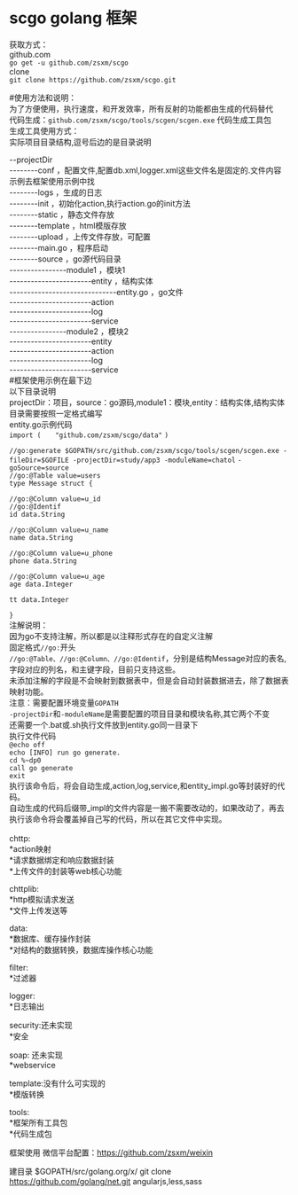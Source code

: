 # scgo golang 框架

获取方式：<br/>
github.com<br/>
`go get -u github.com/zsxm/scgo`<br/>
clone<br/>
`git clone https://github.com/zsxm/scgo.git`<br/>

#使用方法和说明：<br/>
为了方便使用，执行速度，和开发效率，所有反射的功能都由生成的代码替代<br/>
代码生成：`github.com/zsxm/scgo/tools/scgen/scgen.exe` 代码生成工具包<br/>
生成工具使用方式：<br/>
实际项目目录结构,逗号后边的是目录说明<br/>

\--projectDir<br/>
\--------conf ，配置文件,配置db.xml,logger.xml这些文件名是固定的.文件内容示例去框架使用示例中找<br/>
\--------logs ，生成的日志<br/>
\--------init ，初始化action,执行action.go的init方法<br/>
\--------static ，静态文件存放<br/>
\--------template ，html模版存放<br/>
\--------upload ，上传文件存放，可配置<br/>
\--------main.go ，程序启动<br/>
\--------source ，go源代码目录<br/>
\----------------module1 ，模块1<br/>
\-----------------------entity ，结构实体<br/>
\------------------------------entity.go ，go文件<br/>
\-----------------------action<br/>
\-----------------------log<br/>
\-----------------------service<br/>
\----------------module2 ，模块2<br/>
\-----------------------entity<br/>
\-----------------------action<br/>
\-----------------------log<br/>
\-----------------------service<br/>
#框架使用示例在最下边<br/>
以下目录说明<br/>
projectDir：项目，source：go源码,module1：模块,entity：结构实体,结构实体目录需要按照一定格式编写<br/>
entity.go示例代码<br/>
`import (`
`	"github.com/zsxm/scgo/data"`
`)`

`//go:generate $GOPATH/src/github.com/zsxm/scgo/tools/scgen/scgen.exe -fileDir=$GOFILE -projectDir=study/app3 -moduleName=chatol` `-goSource=source`<br/>
`//go:@Table value=users`<br/>
`type Message struct {`

	//go:@Column value=u_id
	//go:@Identif
	id data.String

	//go:@Column value=u_name
	name data.String

	//go:@Column value=u_phone
	phone data.String

	//go:@Column value=u_age
	age data.Integer

	tt data.Integer
`}`<br/>
注解说明：<br/>
因为go不支持注解，所以都是以注释形式存在的自定义注解<br/>
固定格式`//go:`开头<br/>
`//go:@Table、//go:@Column、//go:@Identif`，分别是结构Message对应的表名,字段对应的列名，和主键字段，目前只支持这些。<br/>
未添加注解的字段是不会映射到数据表中，但是会自动封装数据进去，除了数据表映射功能。
<br/>
注意：需要配置环境变量`GOPATH`<br/>
`-projectDir`和`-moduleName`是需要配置的项目目录和模块名称,其它两个不变<br/>
还需要一个.bat或.sh执行文件放到entity.go同一目录下<br/>
执行文件代码<br/>
`@echo off`<br/>
`echo [INFO] run go generate.`<br/>
`cd %~dp0`<br/>
`call go generate`<br/>
`exit`<br/>
执行该命令后，将会自动生成,action,log,service,和entity_impl.go等封装好的代码。<br/>
自动生成的代码后缀带\_impl的文件内容是一搬不需要改动的，如果改动了，再去执行该命令将会覆盖掉自己写的代码，所以在其它文件中实现。<br/>
<br/>
chttp:<br/>
  *action映射<br/>
  *请求数据绑定和响应数据封装<br/>
  *上传文件的封装等web核心功能<br/>

chttplib:<br/>
  *http模拟请求发送<br/>
  *文件上传发送等<br/>

data:<br/>
  *数据库、缓存操作封装<br/>
  *对结构的数据转换，数据库操作核心功能<br/>

filter:<br/>
  *过滤器<br/>

logger:<br/>
  *日志输出<br/>

security:还未实现<br/>
  *安全<br/>

soap: 还未实现<br/>
  *webservice<br/>

template:没有什么可实现的<br/>
  *模版转换<br/>

tools:<br/>
  *框架所有工具包<br/>
  *代码生成包<br/>

框架使用 微信平台配置：https://github.com/zsxm/weixin

建目录 $GOPATH/src/golang.org/x/ 
git clone https://github.com/golang/net.git
angularjs,less,sass
